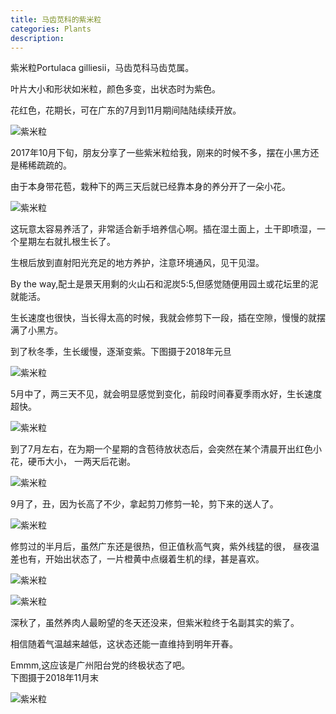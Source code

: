 ```yaml
---
title: 马齿苋科的紫米粒
categories: Plants
description: 
---
```


紫米粒Portulaca gilliesii，马齿苋科马齿苋属。 
 
叶片大小和形状如米粒，颜色多变，出状态时为紫色。 
 
花红色，花期长，可在广东的7月到11月期间陆陆续续开放。  

![紫米粒](/assets/posts-img/20181130/DSC00708.JPG)

<!-- more -->

2017年10月下旬，朋友分享了一些紫米粒给我，刚来的时候不多，摆在小黑方还是稀稀疏疏的。 
 
由于本身带花苞，栽种下的两三天后就已经靠本身的养分开了一朵小花。

![紫米粒](/assets/posts-img/20181130/DSC00211.jpg)

这玩意太容易养活了，非常适合新手培养信心啊。插在湿土面上，土干即喷湿，一个星期左右就扎根生长了。   

生根后放到直射阳光充足的地方养护，注意环境通风，见干见湿。

By the way,配土是景天用剩的火山石和泥炭5:5,但感觉随便用园土或花坛里的泥就能活。  

生长速度也很快，当长得太高的时候，我就会修剪下一段，插在空隙，慢慢的就摆满了小黑方。   

到了秋冬季，生长缓慢，逐渐变紫。下图摄于2018年元旦

![紫米粒](/assets/posts-img/20181130/DSC00224.JPG)

5月中了，两三天不见，就会明显感觉到变化，前段时间春夏季雨水好，生长速度超快。  

![紫米粒](/assets/posts-img/20181130/DSC00461.JPG)

到了7月左右，在为期一个星期的含苞待放状态后，会突然在某个清晨开出红色小花，硬币大小，
一两天后花谢。

![紫米粒](/assets/posts-img/20181130/DSC00478.JPG)

9月了，丑，因为长高了不少，拿起剪刀修剪一轮，剪下来的送人了。

![紫米粒](/assets/posts-img/20181130/DSC00566.JPG)

修剪过的半月后，虽然广东还是很热，但正值秋高气爽，紫外线猛的很，
昼夜温差也有，开始出状态了，一片橙黄中点缀着生机的绿，甚是喜欢。

![紫米粒](/assets/posts-img/20181130/DSC00567.jpg)

![紫米粒](/assets/posts-img/20181130/DSC00590.JPG)

深秋了，虽然养肉人最盼望的冬天还没来，但紫米粒终于名副其实的紫了。  

相信随着气温越来越低，这状态还能一直维持到明年开春。   

Emmm,这应该是广州阳台党的终极状态了吧。  
下图摄于2018年11月末

![紫米粒](/assets/posts-img/20181130/DSC00708.JPG)